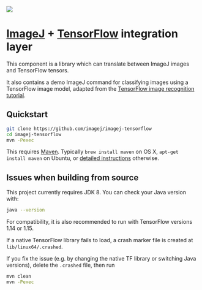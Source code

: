 [![](https://github.com/imagej/imagej-tensorflow/actions/workflows/build-main.yml/badge.svg)](https://github.com/imagej/imagej-tensorflow/actions/workflows/build-main.yml)

# [ImageJ](https://imagej.net/) + [TensorFlow](https://www.tensorflow.org) integration layer

This component is a library which can translate between ImageJ images and
TensorFlow tensors.

It also contains a demo ImageJ command for classifying images using a
TensorFlow image model, adapted from the [TensorFlow image recognition
tutorial](https://www.tensorflow.org/tutorials/image_recognition).

## Quickstart

```sh
git clone https://github.com/imagej/imagej-tensorflow
cd imagej-tensorflow
mvn -Pexec
```

This requires [Maven](https://maven.apache.org/install.html).  Typically `brew
install maven` on OS X, `apt-get install maven` on Ubuntu, or [detailed
instructions](https://maven.apache.org/install.html) otherwise.

## Issues when building from source
This project currently requires JDK 8.
You can check your Java version with:

```sh
java --version
```

For compatibility,
it is also recommended to run with TensorFlow versions 1.14 or 1.15.

If a native TensorFlow library fails to load,
a crash marker file is created at `lib/linux64/.crashed`.

If you fix the issue
(e.g. by changing the native TF library or switching Java versions),
delete the `.crashed` file, then run

```sh
mvn clean
mvn -Pexec
```